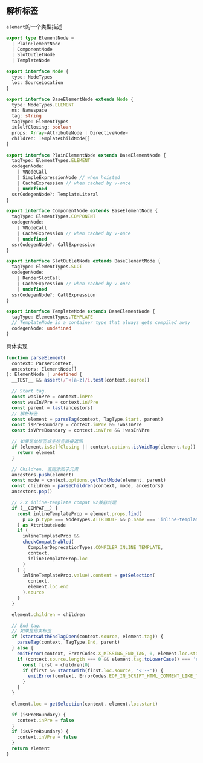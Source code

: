## 解析标签

```element```的一个类型描述
```ts
export type ElementNode =
  | PlainElementNode
  | ComponentNode
  | SlotOutletNode
  | TemplateNode

export interface Node {
  type: NodeTypes
  loc: SourceLocation
}

export interface BaseElementNode extends Node {
  type: NodeTypes.ELEMENT
  ns: Namespace
  tag: string
  tagType: ElementTypes
  isSelfClosing: boolean
  props: Array<AttributeNode | DirectiveNode>
  children: TemplateChildNode[]
}

export interface PlainElementNode extends BaseElementNode {
  tagType: ElementTypes.ELEMENT
  codegenNode:
    | VNodeCall
    | SimpleExpressionNode // when hoisted
    | CacheExpression // when cached by v-once
    | undefined
  ssrCodegenNode?: TemplateLiteral
}

export interface ComponentNode extends BaseElementNode {
  tagType: ElementTypes.COMPONENT
  codegenNode:
    | VNodeCall
    | CacheExpression // when cached by v-once
    | undefined
  ssrCodegenNode?: CallExpression
}

export interface SlotOutletNode extends BaseElementNode {
  tagType: ElementTypes.SLOT
  codegenNode:
    | RenderSlotCall
    | CacheExpression // when cached by v-once
    | undefined
  ssrCodegenNode?: CallExpression
}

export interface TemplateNode extends BaseElementNode {
  tagType: ElementTypes.TEMPLATE
  // TemplateNode is a container type that always gets compiled away
  codegenNode: undefined
}
```
具体实现
```ts
function parseElement(
  context: ParserContext,
  ancestors: ElementNode[]
): ElementNode | undefined {
  __TEST__ && assert(/^<[a-z]/i.test(context.source))

  // Start tag.
  const wasInPre = context.inPre
  const wasInVPre = context.inVPre
  const parent = last(ancestors)
  // 解析标签
  const element = parseTag(context, TagType.Start, parent)
  const isPreBoundary = context.inPre && !wasInPre
  const isVPreBoundary = context.inVPre && !wasInVPre

  // 如果是单标签或空标签直接返回
  if (element.isSelfClosing || context.options.isVoidTag(element.tag)) {
    return element
  }

  // Children. 否则添加子元素
  ancestors.push(element)
  const mode = context.options.getTextMode(element, parent)
  const children = parseChildren(context, mode, ancestors)
  ancestors.pop()

  // 2.x inline-template compat v2兼容处理
  if (__COMPAT__) {
    const inlineTemplateProp = element.props.find(
      p => p.type === NodeTypes.ATTRIBUTE && p.name === 'inline-template'
    ) as AttributeNode
    if (
      inlineTemplateProp &&
      checkCompatEnabled(
        CompilerDeprecationTypes.COMPILER_INLINE_TEMPLATE,
        context,
        inlineTemplateProp.loc
      )
    ) {
      inlineTemplateProp.value!.content = getSelection(
        context,
        element.loc.end
      ).source
    }
  }

  element.children = children

  // End tag.
  // 如果是结束标签
  if (startsWithEndTagOpen(context.source, element.tag)) {
    parseTag(context, TagType.End, parent)
  } else {
    emitError(context, ErrorCodes.X_MISSING_END_TAG, 0, element.loc.start)
    if (context.source.length === 0 && element.tag.toLowerCase() === 'script') {
      const first = children[0]
      if (first && startsWith(first.loc.source, '<!--')) {
        emitError(context, ErrorCodes.EOF_IN_SCRIPT_HTML_COMMENT_LIKE_TEXT)
      }
    }
  }

  element.loc = getSelection(context, element.loc.start)

  if (isPreBoundary) {
    context.inPre = false
  }
  if (isVPreBoundary) {
    context.inVPre = false
  }
  return element
}
```


